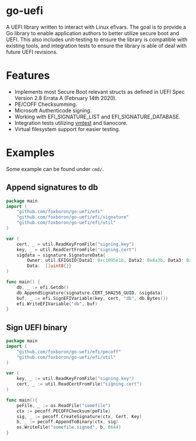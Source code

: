 go-uefi
=======

A UEFI library written to interact with Linux efivars. The goal is to provide a
Go library to enable application authors to better utilize secure boot and UEFI.
This also includes unit-testing to ensure the library is compatible with
existing tools, and integration tests to ensure the library is able of deal with
future UEFI revisions.


# Features
* Implements most Secure Boot relevant structs as defined in UEFI Spec Version 2.8 Errata A (February 14th 2020).
* PE/COFF Checksumming.
* Microsoft Authenticode signing.
* Working with EFI_SIGNATURE_LIST and EFI_SIGNATURE_DATABASE.
* Integration tests utilizing [vmtest](https://github.com/anatol/vmtest) and tianocore.
* Virtual filesystem support for easier testing.


# Examples

Some example can be found under `cmd/`.


## Append signatures to db

```go
package main
import (
	"github.com/foxboron/go-uefi/efi"
	"github.com/foxboron/go-uefi/efi/signature"
	"github.com/foxboron/go-uefi/efi/util"
)

var (
    cert, _ = util.ReadKeyFromFile("signing.key")
    key, _ = util.ReadCertFromFile("signing.cert")
    sigdata = signature.SignatureData{
	    Owner: util.EFIGUID{Data1: 0xc1095e1b, Data2: 0x8a3b, Data3: 0x4cf5, Data4: [8]uint8{0x9d, 0x4a, 0xaf, 0xc7, 0xd7, 0x5d, 0xca, 0x68}},
	    Data:  []uint8{}}
)

func main() {
    db, _ := efi.Getdb()
    db.AppendSignature(signature.CERT_SHA256_GUID, &sigdata)
    buf, _ := efi.SignEFIVariable(key, cert, "db", db.Bytes())
    efi.WriteEFIVariable("db", buf)
}
```

## Sign UEFI binary
```go
package main
import (
	"github.com/foxboron/go-uefi/efi/pecoff"
	"github.com/foxboron/go-uefi/efi/util"
)

var (
	key, _ := util.ReadKeyFromFile("signing.key")
	cert, _ := util.ReadCertFromFile("signing.cert")
)

func main(){
	peFile, _ := os.ReadFile("somefile")
	ctx := pecoff.PECOFFChecksum(peFile)
	sig, _ := pecoff.CreateSignature(ctx, Cert, Key)
	b, _ := pecoff.AppendToBinary(ctx, sig)
	os.WriteFile("somefile.signed", b, 0644)
}
```
